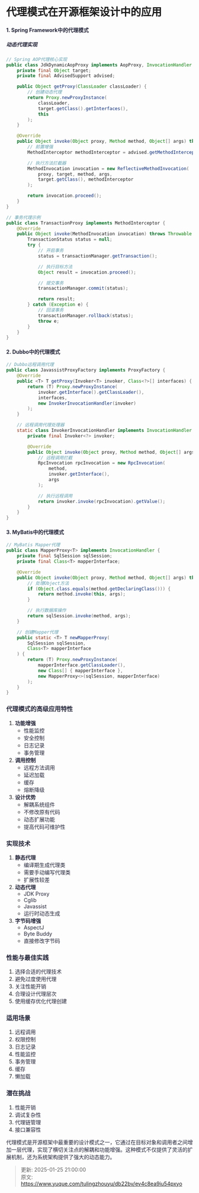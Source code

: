 # 代理模式在开源框架设计中的应用

#### <font style="color:rgba(6, 8, 31, 0.88);">1. Spring Framework中的代理模式</font>
##### <font style="color:rgba(6, 8, 31, 0.88);">动态代理实现</font>
```java
// Spring AOP代理核心实现  
public class JdkDynamicAopProxy implements AopProxy, InvocationHandler {  
    private final Object target;  
    private final AdvisedSupport advised;  

    public Object getProxy(ClassLoader classLoader) {  
        // 创建动态代理  
        return Proxy.newProxyInstance(  
            classLoader,   
            target.getClass().getInterfaces(),   
            this  
        );  
    }  

    @Override  
    public Object invoke(Object proxy, Method method, Object[] args) throws Throwable {  
        // 前置增强  
        MethodInterceptor methodInterceptor = advised.getMethodInterceptor();  

        // 执行方法拦截器  
        MethodInvocation invocation = new ReflectiveMethodInvocation(  
            proxy, target, method, args,   
            target.getClass(), methodInterceptor  
        );  

        return invocation.proceed();  
    }  
}  

// 事务代理示例  
public class TransactionProxy implements MethodInterceptor {  
    @Override  
    public Object invoke(MethodInvocation invocation) throws Throwable {  
        TransactionStatus status = null;  
        try {  
            // 开启事务  
            status = transactionManager.getTransaction();  

            // 执行目标方法  
            Object result = invocation.proceed();  

            // 提交事务  
            transactionManager.commit(status);  

            return result;  
        } catch (Exception e) {  
            // 回滚事务  
            transactionManager.rollback(status);  
            throw e;  
        }  
    }  
}
```

#### <font style="color:rgba(6, 8, 31, 0.88);">2. Dubbo中的代理模式</font>
```java
// Dubbo远程调用代理  
public class JavassistProxyFactory implements ProxyFactory {  
    @Override  
    public <T> T getProxy(Invoker<T> invoker, Class<?>[] interfaces) {  
        return (T) Proxy.newProxyInstance(  
            invoker.getInterface().getClassLoader(),  
            interfaces,  
            new InvokerInvocationHandler(invoker)  
        );  
    }  

    // 远程调用代理处理器  
    static class InvokerInvocationHandler implements InvocationHandler {  
        private final Invoker<?> invoker;  

        @Override  
        public Object invoke(Object proxy, Method method, Object[] args) throws Throwable {  
            // 远程调用拦截  
            RpcInvocation rpcInvocation = new RpcInvocation(  
                method,   
                invoker.getInterface(),   
                args  
            );  

            // 执行远程调用  
            return invoker.invoke(rpcInvocation).getValue();  
        }  
    }  
}
```

#### <font style="color:rgba(6, 8, 31, 0.88);">3. MyBatis中的代理模式</font>
```java
// MyBatis Mapper代理  
public class MapperProxy<T> implements InvocationHandler {  
    private final SqlSession sqlSession;  
    private final Class<T> mapperInterface;  

    @Override  
    public Object invoke(Object proxy, Method method, Object[] args) throws Throwable {  
        // 处理Object方法  
        if (Object.class.equals(method.getDeclaringClass())) {  
            return method.invoke(this, args);  
        }  

        // 执行数据库操作  
        return sqlSession.invoke(method, args);  
    }  

    // 创建Mapper代理  
    public static <T> T newMapperProxy(  
        SqlSession sqlSession,   
        Class<T> mapperInterface  
    ) {  
        return (T) Proxy.newProxyInstance(  
            mapperInterface.getClassLoader(),  
            new Class[] { mapperInterface },  
            new MapperProxy<>(sqlSession, mapperInterface)  
        );  
    }  
}
```

### <font style="color:rgba(6, 8, 31, 0.88);">代理模式的高级应用特性</font>
1. **<font style="color:rgba(6, 8, 31, 0.88);">功能增强</font>**
    - <font style="color:rgba(6, 8, 31, 0.88);">性能监控</font>
    - <font style="color:rgba(6, 8, 31, 0.88);">安全控制</font>
    - <font style="color:rgba(6, 8, 31, 0.88);">日志记录</font>
    - <font style="color:rgba(6, 8, 31, 0.88);">事务管理</font>
2. **<font style="color:rgba(6, 8, 31, 0.88);">调用控制</font>**
    - <font style="color:rgba(6, 8, 31, 0.88);">远程方法调用</font>
    - <font style="color:rgba(6, 8, 31, 0.88);">延迟加载</font>
    - <font style="color:rgba(6, 8, 31, 0.88);">缓存</font>
    - <font style="color:rgba(6, 8, 31, 0.88);">熔断降级</font>
3. **<font style="color:rgba(6, 8, 31, 0.88);">设计优势</font>**
    - <font style="color:rgba(6, 8, 31, 0.88);">解耦系统组件</font>
    - <font style="color:rgba(6, 8, 31, 0.88);">不修改原有代码</font>
    - <font style="color:rgba(6, 8, 31, 0.88);">动态扩展功能</font>
    - <font style="color:rgba(6, 8, 31, 0.88);">提高代码可维护性</font>

### <font style="color:rgba(6, 8, 31, 0.88);">实现技术</font>
1. **<font style="color:rgba(6, 8, 31, 0.88);">静态代理</font>**
    - <font style="color:rgba(6, 8, 31, 0.88);">编译期生成代理类</font>
    - <font style="color:rgba(6, 8, 31, 0.88);">需要手动编写代理类</font>
    - <font style="color:rgba(6, 8, 31, 0.88);">扩展性较差</font>
2. **<font style="color:rgba(6, 8, 31, 0.88);">动态代理</font>**
    - <font style="color:rgba(6, 8, 31, 0.88);">JDK Proxy</font>
    - <font style="color:rgba(6, 8, 31, 0.88);">Cglib</font>
    - <font style="color:rgba(6, 8, 31, 0.88);">Javassist</font>
    - <font style="color:rgba(6, 8, 31, 0.88);">运行时动态生成</font>
3. **<font style="color:rgba(6, 8, 31, 0.88);">字节码增强</font>**
    - <font style="color:rgba(6, 8, 31, 0.88);">AspectJ</font>
    - <font style="color:rgba(6, 8, 31, 0.88);">Byte Buddy</font>
    - <font style="color:rgba(6, 8, 31, 0.88);">直接修改字节码</font>

### <font style="color:rgba(6, 8, 31, 0.88);">性能与最佳实践</font>
1. <font style="color:rgba(6, 8, 31, 0.88);">选择合适的代理技术</font>
2. <font style="color:rgba(6, 8, 31, 0.88);">避免过度使用代理</font>
3. <font style="color:rgba(6, 8, 31, 0.88);">关注性能开销</font>
4. <font style="color:rgba(6, 8, 31, 0.88);">合理设计代理层次</font>
5. <font style="color:rgba(6, 8, 31, 0.88);">使用缓存优化代理创建</font>

### <font style="color:rgba(6, 8, 31, 0.88);">适用场景</font>
1. <font style="color:rgba(6, 8, 31, 0.88);">远程调用</font>
2. <font style="color:rgba(6, 8, 31, 0.88);">权限控制</font>
3. <font style="color:rgba(6, 8, 31, 0.88);">日志记录</font>
4. <font style="color:rgba(6, 8, 31, 0.88);">性能监控</font>
5. <font style="color:rgba(6, 8, 31, 0.88);">事务管理</font>
6. <font style="color:rgba(6, 8, 31, 0.88);">缓存</font>
7. <font style="color:rgba(6, 8, 31, 0.88);">懒加载</font>

### <font style="color:rgba(6, 8, 31, 0.88);">潜在挑战</font>
1. <font style="color:rgba(6, 8, 31, 0.88);">性能开销</font>
2. <font style="color:rgba(6, 8, 31, 0.88);">调试复杂性</font>
3. <font style="color:rgba(6, 8, 31, 0.88);">代理链管理</font>
4. <font style="color:rgba(6, 8, 31, 0.88);">接口兼容性</font>

<font style="color:rgba(6, 8, 31, 0.88);">代理模式是开源框架中最重要的设计模式之一，它通过在目标对象和调用者之间增加一层代理，实现了横切关注点的解耦和功能增强。这种模式不仅提供了灵活的扩展机制，还为系统架构提供了强大的动态能力。</font>



> 更新: 2025-01-25 21:00:00  
> 原文: <https://www.yuque.com/tulingzhouyu/db22bv/ev4c8ea9iu54pxyo>